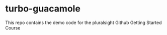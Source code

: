 # turbo-guacamole
This repo contains the demo code for the pluralsight Github Getting Started Course
